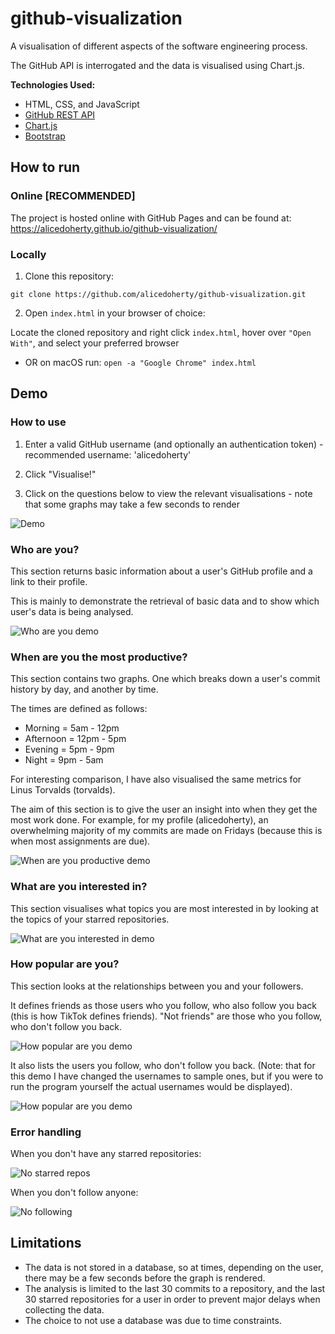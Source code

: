 # github-visualization

A visualisation of different aspects of the software engineering process.

The GitHub API is interrogated and the data is visualised using Chart.js.

**Technologies Used:**
- HTML, CSS, and JavaScript
- [GitHub REST API](https://docs.github.com/en/rest)
- [Chart.js](https://www.chartjs.org/)
- [Bootstrap](https://getbootstrap.com/)

## How to run

### Online [RECOMMENDED]
The project is hosted online with GitHub Pages and can be found at: https://alicedoherty.github.io/github-visualization/

### Locally
1. Clone this repository:

`git clone https://github.com/alicedoherty/github-visualization.git`

2. Open `index.html` in your browser of choice:

Locate the cloned repository and right click `index.html`, hover over `"Open With"`, and select your preferred browser
- OR on macOS run: `open -a "Google Chrome" index.html`

## Demo
### How to use
1. Enter a valid GitHub username (and optionally an authentication token) - recommended username: 'alicedoherty'

2. Click "Visualise!"

3. Click on the questions below to view the relevant visualisations - note that some graphs may take a few seconds to render

![Demo](demo/overallDemo.gif)

### Who are you?
This section returns basic information about a user's GitHub profile and a link to their profile.

This is mainly to demonstrate the retrieval of basic data and to show which user's data is being analysed.

![Who are you demo](demo/graph1.png)

### When are you the most productive?
This section contains two graphs. One which breaks down a user's commit history by day, and another by time.

The times are defined as follows:
- Morning = 5am - 12pm
- Afternoon = 12pm - 5pm 
- Evening = 5pm - 9pm
- Night = 9pm - 5am

For interesting comparison, I have also visualised the same metrics for Linus Torvalds (torvalds).

The aim of this section is to give the user an insight into when they get the most work done. For example, for my profile (alicedoherty), an overwhelming majority of my commits are made on Fridays (because this is when most assignments are due).

![When are you productive demo](demo/graph2.png)

### What are you interested in?
This section visualises what topics you are most interested in by looking at the topics of your starred repositories.

![What are you interested in demo](demo/graph3.png)

### How popular are you?
This section looks at the relationships between you and your followers.

It defines friends as those users who you follow, who also follow you back (this is how TikTok defines friends). "Not friends" are those who you follow, who don't follow you back.

![How popular are you demo](demo/graph4.png)

It also lists the users you follow, who don't follow you back. (Note: that for this demo I have changed the usernames to sample ones, but if you were to run the program yourself the actual usernames would be displayed).

![How popular are you demo](demo/graph5.png)

### Error handling

When you don't have any starred repositories:

![No starred repos](demo/noStarredRepos.png)

When you don't follow anyone:

![No following](demo/noFollowing.png)


## Limitations
- The data is not stored in a database, so at times, depending on the user, there may be a few seconds before the graph is rendered.
- The analysis is limited to the last 30 commits to a repository, and the last 30 starred repositories for a user in order to prevent major delays when collecting the data.
- The choice to not use a database was due to time constraints.